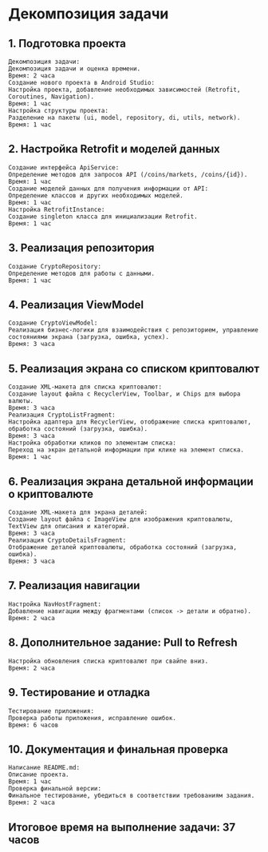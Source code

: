 # Декомпозиция задачи
## 1. Подготовка проекта

    Декомпозиция задачи:
    Декомпозиция задачи и оценка времени.
    Время: 2 часа
    Создание нового проекта в Android Studio:
    Настройка проекта, добавление необходимых зависимостей (Retrofit, Coroutines, Navigation).
    Время: 1 час
    Настройка структуры проекта:
    Разделение на пакеты (ui, model, repository, di, utils, network).
    Время: 1 час

## 2. Настройка Retrofit и моделей данных

    Создание интерфейса ApiService:
    Определение методов для запросов API (/coins/markets, /coins/{id}).
    Время: 1 час
    Создание моделей данных для получения информации от API:
    Определение классов и других необходимых моделей.
    Время: 1 час
    Настройка RetrofitInstance:
    Создание singleton класса для инициализации Retrofit.
    Время: 1 час

## 3. Реализация репозитория

    Создание CryptoRepository:
    Определение методов для работы с данными.
    Время: 1 час

## 4. Реализация ViewModel

    Создание CryptoViewModel:
    Реализация бизнес-логики для взаимодействия с репозиторием, управление состояниями экрана (загрузка, ошибка, успех).
    Время: 3 часа

## 5. Реализация экрана со списком криптовалют

    Создание XML-макета для списка криптовалют:
    Создание layout файла с RecyclerView, Toolbar, и Chips для выбора валюты.
    Время: 3 часа
    Реализация CryptoListFragment:
    Настройка адаптера для RecyclerView, отображение списка криптовалют, обработка состояний (загрузка, ошибка).
    Время: 3 часа
    Настройка обработки кликов по элементам списка:
    Переход на экран детальной информации при клике на элемент списка.
    Время: 1 час

## 6. Реализация экрана детальной информации о криптовалюте

    Создание XML-макета для экрана деталей:
    Создание layout файла с ImageView для изображения криптовалюты, TextView для описания и категорий.
    Время: 3 часа
    Реализация CryptoDetailsFragment:
    Отображение деталей криптовалюты, обработка состояний (загрузка, ошибка).
    Время: 3 часа

## 7. Реализация навигации

    Настройка NavHostFragment:
    Добавление навигации между фрагментами (список -> детали и обратно).
    Время: 2 часа

## 8. Дополнительное задание: Pull to Refresh

    Настройка обновления списка криптовалют при свайпе вниз.
    Время: 2 часа

## 9. Тестирование и отладка

    Тестирование приложения:
    Проверка работы приложения, исправление ошибок.
    Время: 6 часов

## 10. Документация и финальная проверка

    Написание README.md:
    Описание проекта.
    Время: 1 час
    Проверка финальной версии:
    Финальное тестирование, убедиться в соответствии требованиям задания.
    Время: 2 часа
    
## Итоговое время на выполнение задачи: 37 часов
